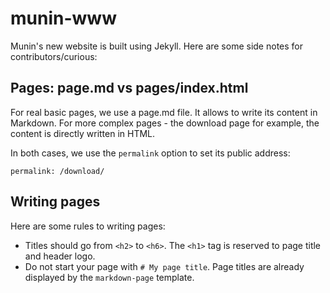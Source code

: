 # munin-www
Munin's new website is built using Jekyll. Here are some side notes for contributors/curious:

## Pages: page.md vs pages/index.html
For real basic pages, we use a page.md file. It allows to write its content in Markdown.
For more complex pages - the download page for example, the content is directly written in HTML.

In both cases, we use the `permalink` option to set its public address:

	permalink: /download/

## Writing pages
Here are some rules to writing pages:

- Titles should go from `<h2>` to `<h6>`. The `<h1>` tag is reserved to page title and header logo.
- Do not start your page with `# My page title`. Page titles are already displayed by the `markdown-page` template.
